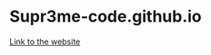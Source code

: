 # Supr3me-code.github.io

<a href="https://Supr3me-code.github.io" targer="_blank">Link to the website</a>
